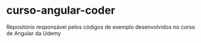 # curso-angular-coder
Repositório responsável pelos códigos de exemplo desenvolvidos no curso de Angular da Udemy
